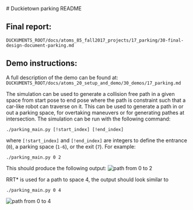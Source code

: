 # Duckietown parking README


## Final report:
`DUCKUMENTS_ROOT/docs/atoms_85_fall2017_projects/17_parking/30-final-design-document-parking.md`

## Demo instructions:
A full description of the demo can be found at:
`DUCKUMENTS_ROOT/docs/atoms_20_setup_and_demo/30_demos/17_parking.md`

The simulation can be used to generate a collision free path in a given space from start pose to end pose where the path is constraint such that a car-like robot can traverse on it. This can be used to generate a path in or out a parking space, for overtaking maneuvers or for generating pathes at intersection. The simulation can be run with the following command: 

`./parking_main.py [!start_index] [!end_index]`

where `[!start_index]` and `[!end_index]` are integers to define the entrance (`0`), a parking space (`1-6`), or the exit (`7`). For example:

`./parking_main.py 0 2`

This should produce the following output:
![path from 0 to 2](https://raw.githubusercontent.com/duckietown/Software/devel-parking-jan15/catkin_ws/src/50-misc-additional-functionality/parking/path_0_2.png)

RRT* is used for a path to space 4, the output should look similar to 

`./parking_main.py 0 4`

![path from 0 to 4](https://raw.githubusercontent.com/duckietown/Software/devel-parking-jan15/catkin_ws/src/50-misc-additional-functionality/parking/path_0_4.png)
